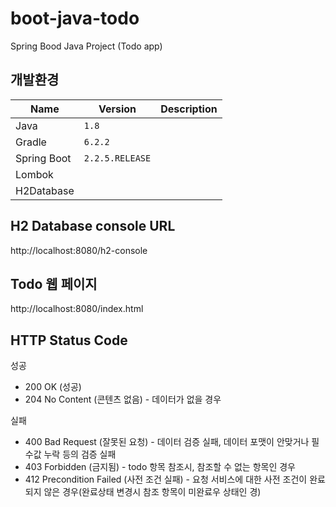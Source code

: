 # boot-java-todo
Spring Bood Java Project (Todo app)

## 개발환경
| Name | Version | Description |
| --- | --- | --- |
| Java | `1.8` |
| Gradle | `6.2.2` |
| Spring Boot | `2.2.5.RELEASE` |
| Lombok | 
| H2Database |

## H2 Database console URL
http://localhost:8080/h2-console

## Todo 웹 페이지
http://localhost:8080/index.html

## HTTP Status Code
성공
- 200 OK (성공)
- 204 No Content (콘텐츠 없음) - 데이터가 없을 경우

실패
- 400 Bad Request (잘못된 요청) - 데이터 검증 실패, 데이터 포맷이 안맞거나 필수값 누락 등의 검증 실패
- 403 Forbidden (금지됨) - todo 항목 참조시, 참조할 수 없는 항목인 경우
- 412 Precondition Failed (사전 조건 실패) - 요청 서비스에 대한 사전 조건이 완료되지 않은 경우(완료상태 변경시 참조 항목이 미완료우 상태인 경)

